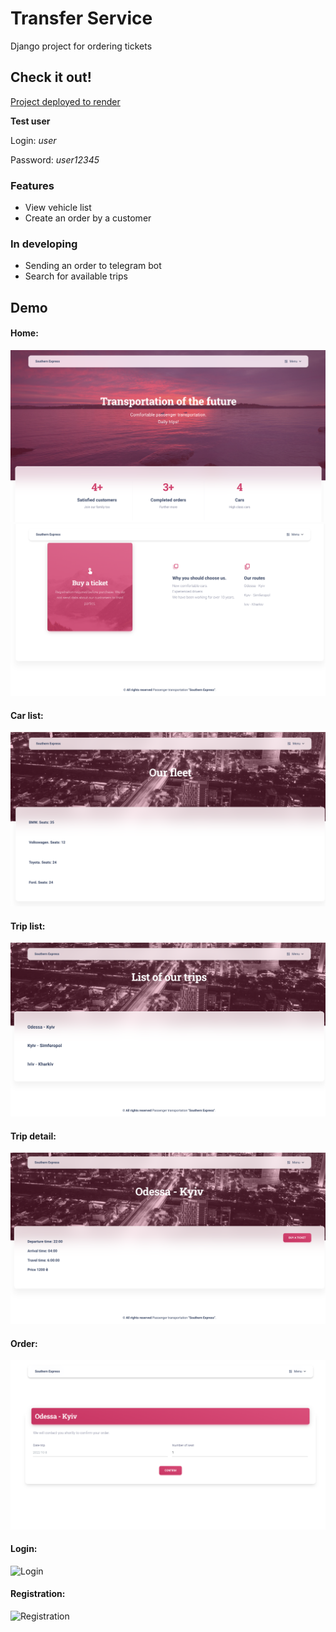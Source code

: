 # Transfer Service

Django project for ordering tickets

## Check it out!

[Project deployed to render](https://southern-express.onrender.com/)

**Test user**

Login: _user_

Password: _user12345_


### Features

* View vehicle list
* Create an order by a customer

### In developing

* Sending an order to telegram bot
* Search for available trips

## Demo

#### Home:

![Home](demo_image/home1.png)
![Home](demo_image/home2.png)

#### Car list:

![Car list](demo_image/car_list.png)

#### Trip list:

![Trip list](demo_image/trip_list.png)

#### Trip detail:

![Trip detail](demo_image/trip_detail.png)

#### Order:

![Order](demo_image/order.png)

#### Login:

![Login](demo_image/login.png)

#### Registration:

![Registration](demo_image/registration.png)